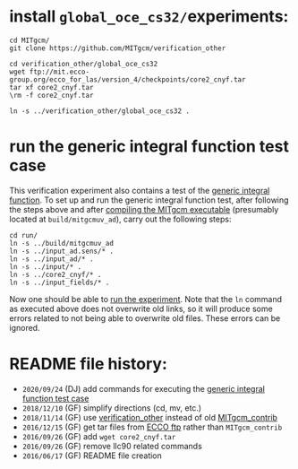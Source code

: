 
# install `global_oce_cs32/`experiments:

```
cd MITgcm/
git clone https://github.com/MITgcm/verification_other

cd verification_other/global_oce_cs32
wget ftp://mit.ecco-group.org/ecco_for_las/version_4/checkpoints/core2_cnyf.tar
tar xf core2_cnyf.tar
\rm -f core2_cnyf.tar

ln -s ../verification_other/global_oce_cs32 .
```
# run the generic integral function test case

This verification experiment also contains a test of the [generic integral function](https://mitgcm.readthedocs.io/en/latest/ocean_state_est/ocean_state_est.html#generic-integral-function). To set up and run the generic integral function test, after following the steps above and after [compiling the MITgcm executable](https://mitgcm.readthedocs.io/en/latest/getting_started/getting_started.html#building-the-model) (presumably located at `build/mitgcmuv_ad`), carry out the following steps:

```
cd run/
ln -s ../build/mitgcmuv_ad
ln -s ../input_ad.sens/* .
ln -s ../input_ad/* .
ln -s ../input/* .
ln -s ../core2_cnyf/* .
ln -s ../input_fields/* .
```
Now one should be able to [run the experiment](https://mitgcm.readthedocs.io/en/latest/getting_started/getting_started.html#running-the-model). Note that the `ln` command as executed above does not overwrite old links, so it will produce some errors related to not being able to overwrite old files. These errors can be ignored.  


# README file history:

- `2020/09/24` (DJ) add commands for executing the [generic integral function test case](https://mitgcm.readthedocs.io/en/latest/ocean_state_est/ocean_state_est.html#generic-integral-function)
- `2018/12/10` (GF) simplify directions (cd, mv, etc.)
- `2018/11/14` (GF) use [verification_other](https://github.com/MITgcm/verification_other) instead of old [MITgcm_contrib](http://wwwcvs.mitgcm.org/viewvc/MITgcm/MITgcm_contrib/verification_other/)
- `2016/12/15` (GF) get tar files from [ECCO ftp](ftp://mit.ecco-group.org) rather than `MITgcm_contrib`
- `2016/09/26` (GF) add `wget core2_cnyf.tar`
- `2016/09/26` (GF) remove llc90 related commands
- `2016/06/17` (GF) README file creation

